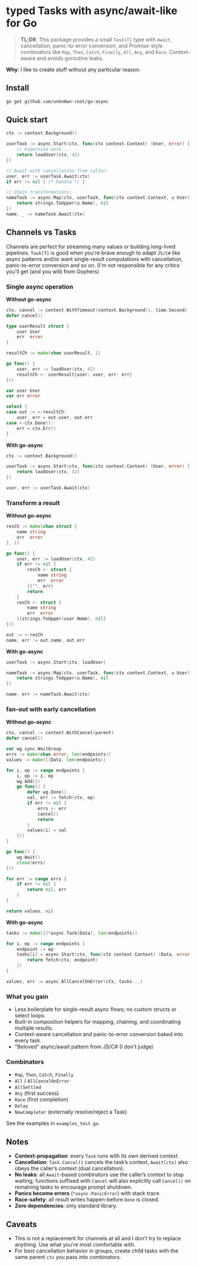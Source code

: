 # typed Tasks with async/await-like for Go

> **TL;DR**: This package provides a small `Task[T]` type
> with `Await`, cancellation, panic-to-error conversion, and Promise-style
> combinators like `Map`, `Then`, `Catch`, `Finally`, `All`, `Any`, and `Race`.
> Context-aware and avoids goroutine leaks.

**Why**: I like to create stuff without any particular reason.

## Install

```bash
go get github.com/unkn0wn-root/go-async
```

## Quick start

```go
ctx := context.Background()

userTask := async.Start(ctx, func(ctx context.Context) (User, error) {
    // expensive work...
    return loadUser(ctx, 42)
})

// Await with cancellation from caller:
user, err := userTask.Await(ctx)
if err != nil { /* handle */ }

// Chain transformations:
nameTask := async.Map(ctx, userTask, func(ctx context.Context, u User) (string, error) {
    return strings.ToUpper(u.Name), nil
})
name, _ := nameTask.Await(ctx)
```

## Channels vs Tasks

Channels are perfect for streaming many values or building long-lived pipelines. `Task[T]` is good when you're brave enough to adapt `JS/C#` like async patterns and/or want single-result computations with cancellation, panic-to-error conversion and so on. (I'm not responsible for any critics you'll get (and you will) from Gophers)

### Single async operation

**Without go-async**

```go
ctx, cancel := context.WithTimeout(context.Background(), time.Second)
defer cancel()

type userResult struct {
    user User
    err  error
}

resultCh := make(chan userResult, 1)

go func() {
    user, err := loadUser(ctx, 42)
    resultCh <- userResult{user: user, err: err}
}()

var user User
var err error

select {
case out := <-resultCh:
    user, err = out.user, out.err
case <-ctx.Done():
    err = ctx.Err()
}
```

**With go-async**

```go
ctx := context.Background()

userTask := async.Start(ctx, func(ctx context.Context) (User, error) {
    return loadUser(ctx, 42)
})

user, err := userTask.Await(ctx)
```

### Transform a result

**Without go-async**

```go
resCh := make(chan struct {
    name string
    err  error
}, 1)

go func() {
    user, err := loadUser(ctx, 42)
    if err != nil {
        resCh <- struct {
            name string
            err  error
        }{"", err}
        return
    }
    resCh <- struct {
        name string
        err  error
    }{strings.ToUpper(user.Name), nil}
}()

out := <-resCh
name, err := out.name, out.err
```

**With go-async**

```go
userTask := async.Start(ctx, loadUser)

nameTask := async.Map(ctx, userTask, func(ctx context.Context, u User) (string, error) {
    return strings.ToUpper(u.Name), nil
})

name, err := nameTask.Await(ctx)
```

### fan-out with early cancellation

**Without go-async**

```go
ctx, cancel := context.WithCancel(parent)
defer cancel()

var wg sync.WaitGroup
errs := make(chan error, len(endpoints))
values := make([]Data, len(endpoints))

for i, ep := range endpoints {
    i, ep := i, ep
    wg.Add(1)
    go func() {
        defer wg.Done()
        val, err := fetch(ctx, ep)
        if err != nil {
            errs <- err
            cancel()
            return
        }
        values[i] = val
    }()
}

go func() {
    wg.Wait()
    close(errs)
}()

for err := range errs {
    if err != nil {
        return nil, err
    }
}

return values, nil
```

**With go-async**

```go
tasks := make([]*async.Task[Data], len(endpoints))

for i, ep := range endpoints {
    endpoint := ep
    tasks[i] = async.Start(ctx, func(ctx context.Context) (Data, error) {
        return fetch(ctx, endpoint)
    })
}

values, err := async.AllCancelOnError(ctx, tasks...)
```

### What you gain

- Less boilerplate for single-result async flows; no custom structs or select loops.
- Built-in composition helpers for mapping, chaining, and coordinating multiple results.
- Context-aware cancellation and panic-to-error conversion baked into every task.
- "Beloved" async/await pattern from JS/C# (I don't judge)

### Combinators

- `Map`, `Then`, `Catch`, `Finally`
- `All` / `AllCancelOnError`
- `AllSettled`
- `Any` (first success)
- `Race` (first completion)
- `Delay`
- `NewCompleter` (externally resolve/reject a Task)

See the examples in `examples_test.go`.

## Notes

- **Context-propagation**: every `Task` runs with its own derived context.
- **Cancellation**: `Task.Cancel()` cancels the task’s context, `Await(ctx)` also
  obeys the caller’s context (dual cancellation).
- **No leaks**: all `Await`-based combinators use the caller’s context to stop
  waiting; functions suffixed with `Cancel` will also explicitly call `Cancel()`
  on remaining tasks to encourage prompt shutdown.
- **Panics become errors** (`*async.PanicError`) with stack trace.
- **Race-safety**: all result writes happen-before `Done` is closed.
- **Zero dependencies**: only standard library.

## Caveats

- This is not a replacement for channels at all and I don't try to replace anything. Use what you're most comfortable with.
- For best cancellation behavior in groups, create child tasks with the same
  parent `ctx` you pass into combinators.
